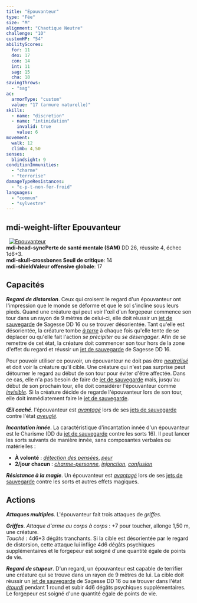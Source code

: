 ```yaml
---
title: "Epouvanteur"
type: "Fée"
size: "M"
alignment: "Chaotique Neutre"
challenge: "10"
customHP: "54"
abilityScores:
  for: 11
  dex: 17
  con: 14
  int: 11
  sag: 15
  cha: 18
savingThrows:
  - "sag"
ac:
  armorType: "custom"
  value: "17 (armure naturelle)"
skills:
  - name: "discretion"
  - name: "intimidation"
    invalid: true
    value: 6
movement:
  walk: 12
  climb: 4,50
senses:
  blindsight: 9
conditionImmunities:
  - "charme"
  - "terrorise"
damageTypeResistances:
  - "c-p-t-non-fer-froid"
languages:
  - "commun"
  - "sylvestre"
---
```

## <v-icon>mdi-weight-lifter</v-icon> Epouvanteur
&nbsp;
[![Epouvanteur](https://www.douaratil.fr/illustrations/fee/epouvanteur300.jpeg)](https://www.douaratil.fr/illustrations/fee/epouvanteur.jpeg)  
**<v-icon>mdi-head-sync</v-icon>Perte de santé mentale (SAM)** DD 26, réussite 4, échec 1d6+3.   
**<v-icon>mdi-skull-crossbones</v-icon> Seuil de critique**: 14         
**<v-icon>mdi-shield</v-icon>Valeur offensive globale**: 17  
## Capacités
_**Regard de distorsion**_. Ceux qui croisent le regard d'un épouvanteur ont l'impression que le monde se déforme et que le sol s'incline sous leurs pieds. Quand une créature qui peut voir l'œil d'un forgepeur commence son tour dans un rayon de 9 mètres de celui-ci, elle doit réussir un [jet de sauvegarde](/utiliser-les-caracteristiques/#jets-de-sauvegarde) de Sagesse DD 16 ou se trouver désorientée. Tant qu'elle est désorientée, la créature tombe [_à terre_](/gerer-la-sante-du-personnage/#a-terre) à chaque fois qu'elle tente de se déplacer ou qu'elle fait l'action _se précipiter_ ou _se désengager_. Afin de se remettre de cet état, la créature doit commencer son tour hors de la zone d'effet du regard et réussir un [jet de sauvegarde](/utiliser-les-caracteristiques/#jets-de-sauvegarde) de Sagesse DD 16.

Pour pouvoir utiliser ce pouvoir, un épouvanteur ne doit pas être [_neutralisé_](/gerer-la-sante-du-personnage/#neutralise) et doit voir la créature qu'il cible. Une créature qui n'est pas surprise peut détourner le regard au début de son tour pour éviter d'être affectée. Dans ce cas, elle n'a pas besoin de faire de [jet de sauvegarde](/utiliser-les-caracteristiques/#jets-de-sauvegarde) mais, jusqu'au début de son prochain tour, elle doit considérer l'épouvanteur comme [_invisible_](/gerer-la-sante-du-personnage/#invisible). Si la créature décide de regarde l'épouvanteur lors de son tour, elle doit immédiatement faire le [jet de sauvegarde](/utiliser-les-caracteristiques/#jets-de-sauvegarde).

_**Œil caché**_. l'épouvanteur est [_avantagé_](/utiliser-les-caracteristiques/#avantage-et-desavantage) lors de ses [jets de sauvegarde](/utiliser-les-caracteristiques/#jets-de-sauvegarde) contre l'état [_aveuglé_](/gerer-la-sante-du-personnage/#aveugle).

_**Incantation innée**_. La caractéristique d'incantation innée d'un épouvanteur est le Charisme (DD du [jet de sauvegarde](/utiliser-les-caracteristiques/#jets-de-sauvegarde) contre les sorts 16). Il peut lancer les sorts suivants de manière innée, sans composantes verbales ou matérielles :
* **À volonté** : [_détection des pensées_](/grimoire/detection-des-pensees/), [_peur_](/grimoire/peur/)
* **2/jour chacun** : [_charme-personne_](/grimoire/charme-personne/), [_injonction_](/grimoire/injonction/), [_confusion_](/grimoire/confusion/)

_**Résistance à la magie**_. Un épouvanteur est [_avantagé_](/utiliser-les-caracteristiques/#avantage-et-desavantage) lors de ses [jets de sauvegarde](/utiliser-les-caracteristiques/#jets-de-sauvegarde) contre les sorts et autres effets magiques.

## Actions
_**Attaques multiples**_. L'épouvanteur fait trois attaques de _griffes_.

_**Griffes**_. _Attaque d'arme au corps à corps_ : +7 pour toucher, allonge 1,50 m, une créature.  
_Touché_ : 4d6+3 dégâts tranchants. Si la cible est désorientée par le regard de distorsion, cette attaque lui inflige 4d6 dégâts psychiques supplémentaires et le forgepeur est soigné d'une quantité égale de points de vie.

_**Regard de stupeur**_. D'un regard, un épouvanteur est capable de terrifier une créature qui se trouve dans un rayon de 9 mètres de lui. La cible doit réussir un [jet de sauvegarde](/utiliser-les-caracteristiques/#jets-de-sauvegarde) de Sagesse DD 16 ou se trouver dans l'état [_étourdi_](/gerer-la-sante-du-personnage/#etourdi) pendant 1 round et subir 4d6 dégâts psychiques supplémentaires. Le forgepeur est soigné d'une quantité égale de points de vie.
